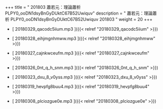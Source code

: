 +++
title = " 201803 蕭若元：理論蕭析 PLPY0_ooDN1dsyBnGyDUktC67B52Uwiquv"
description = "  蕭若元：理論蕭析 PLPY0_ooDN1dsyBnGyDUktC67B52Uwiquv 201803 "
weight = 20
+++



* [ 20180329_qacodc5iium.mp3 ]({{< relref "20180329_qacodc5iium" >}})


* [ 20180328_eihjmgnhmww.mp3 ]({{< relref "20180328_eihjmgnhmww" >}})


* [ 20180327_cajnkwceufm.mp3 ]({{< relref "20180327_cajnkwceufm" >}})


* [ 20180326_0nt_q_h_snm.mp3 ]({{< relref "20180326_0nt_q_h_snm" >}})


* [ 20180323_dxu_8_v0yss.mp3 ]({{< relref "20180323_dxu_8_v0yss" >}})


* [ 20180319_hevpfg8buu4.mp3 ]({{< relref "20180319_hevpfg8buu4" >}})


* [ 20180308_plciozgue0e.mp3 ]({{< relref "20180308_plciozgue0e" >}})

